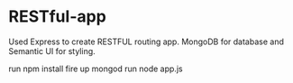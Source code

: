# RESTful-app

Used Express to create RESTFUL routing app. MongoDB for database and Semantic UI for styling.

run npm install
fire up mongod
run node app.js
